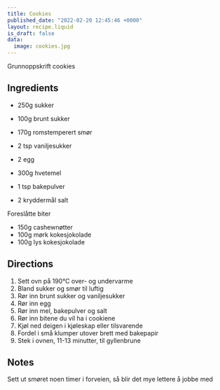 ```yaml
---
title: Cookies
published_date: "2022-02-20 12:45:46 +0000"
layout: recipe.liquid
is_draft: false
data:
  image: cookies.jpg
---
```

Grunnoppskrift cookies

## Ingredients

- 250g sukker
- 100g brunt sukker
- 170g romstemperert smør
- 2 tsp vaniljesukker

- 2 egg

- 300g hvetemel
- 1 tsp bakepulver
- 2 kryddermål salt

Foreslåtte biter
- 150g cashewnøtter
- 100g mørk kokesjokolade
- 100g lys kokesjokolade

## Directions

1. Sett ovn på 190℃ over- og undervarme
2. Bland sukker og smør til luftig
3. Rør inn brunt sukker og vaniljesukker
4. Rør inn egg
5. Rør inn mel, bakepulver og salt
6. Rør inn bitene du vil ha i cookiene
7. Kjøl ned deigen i kjøleskap eller tilsvarende
8. Fordel i små klumper utover brett med bakepapir
9. Stek i ovnen, 11-13 minutter, til gyllenbrune

## Notes

Sett ut smøret noen timer i forveien, så blir det mye lettere å jobbe med